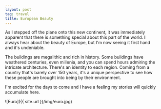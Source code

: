 ```yaml
---
layout: post
tag: travel
title: European Beauty
---
```


As I stepped off the plane onto this new continent, it was immediately apparent that there is something special about this part of the world.  I always hear about the beauty of Europe, but I'm now seeing it first hand and it's undeniable.

The buildings are megalithic and rich in history.  Some buildings have weathered centuries, even millenia, and you can spend hours admiring the intricate architecture.  There's an identity to each region.  Coming from a country that's barely over 150 years, it's a unique perspective to see how these people are brought into being by their environment.

I'm excited for the days to come and I have a feeling my stories will quickly accumulate here.

![Euro]({{ site.url }}/img/euro.jpg)